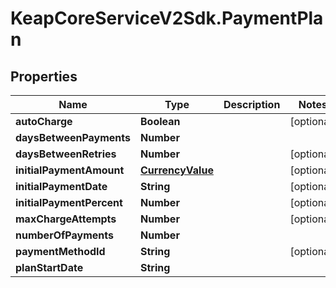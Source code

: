 # KeapCoreServiceV2Sdk.PaymentPlan

## Properties

Name | Type | Description | Notes
------------ | ------------- | ------------- | -------------
**autoCharge** | **Boolean** |  | [optional] 
**daysBetweenPayments** | **Number** |  | 
**daysBetweenRetries** | **Number** |  | [optional] 
**initialPaymentAmount** | [**CurrencyValue**](CurrencyValue.md) |  | [optional] 
**initialPaymentDate** | **String** |  | [optional] 
**initialPaymentPercent** | **Number** |  | [optional] 
**maxChargeAttempts** | **Number** |  | [optional] 
**numberOfPayments** | **Number** |  | 
**paymentMethodId** | **String** |  | [optional] 
**planStartDate** | **String** |  | 


